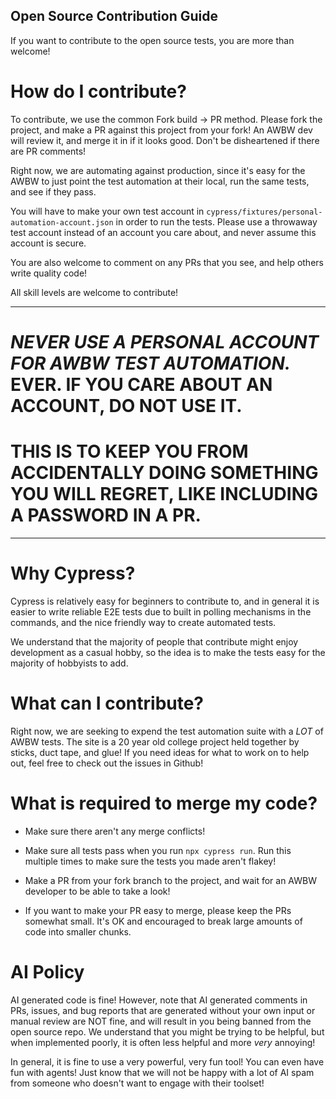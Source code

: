 ## Open Source Contribution Guide

If you want to contribute to the open source tests, you are more than welcome!

# How do I contribute?

To contribute, we use the common Fork build -> PR method. Please fork the project, and make a PR against this
project from your fork! An AWBW dev will review it, and merge it in if it looks good. Don't be disheartened 
if there are PR comments!

Right now, we are automating against production, since it's easy for the AWBW to just point the test automation at
their local, run the same tests, and see if they pass.

You will have to make your own test account in `cypress/fixtures/personal-automation-account.json` in order to run the
tests. Please use a throwaway test account instead of an account you care about, and never assume this account is secure.

You are also welcome to comment on any PRs that you see, and help others write quality code!

All skill levels are welcome to contribute!

---
# **_NEVER USE A PERSONAL ACCOUNT FOR AWBW TEST AUTOMATION._ EVER. IF YOU CARE ABOUT AN ACCOUNT, DO NOT USE IT.**


# THIS IS TO KEEP YOU FROM ACCIDENTALLY DOING SOMETHING YOU WILL REGRET, LIKE INCLUDING A PASSWORD IN A PR.

---

# Why Cypress?

Cypress is relatively easy for beginners to contribute to, and in general it is easier to write reliable E2E tests due
to built in polling mechanisms in the commands, and the nice friendly way to create automated tests.

We understand that the majority of people that contribute might enjoy development as a casual hobby, so the idea is to
make the tests easy for the majority of hobbyists to add.

# What can I contribute?

Right now, we are seeking to expend the test automation suite with a _LOT_ of AWBW tests. The site is a 20 year old
college project held together by sticks, duct tape, and glue! If you need ideas for what to work on to help out, 
feel free to check out the issues in Github!

# What is required to merge my code?

- Make sure there aren't any merge conflicts!

- Make sure all tests pass when you run `npx cypress run`. Run this multiple times to make sure the tests you made
aren't flakey!

- Make a PR from your fork branch to the project, and wait for an AWBW developer to be able to take a look!

- If you want to make your PR easy to merge, please keep the PRs somewhat small. It's OK and encouraged to break large 
amounts of code into smaller chunks. 

# AI Policy

AI generated code is fine! However, note that AI generated comments in PRs, issues, and bug reports that are
generated without your own input or manual review are NOT fine, and will result in you being banned from the open 
source repo. We understand that you might be trying to be helpful, but when implemented poorly, it is often less helpful
and more _very_ annoying!

In general, it is fine to use a very powerful, very fun tool! You can even have fun with agents! Just know that we will
not be happy with a lot of AI spam from someone who doesn't want to engage with their toolset!
